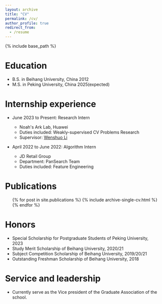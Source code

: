 ```yaml
---
layout: archive
title: "CV"
permalink: /cv/
author_profile: true
redirect_from:
  - /resume
---
```


{% include base_path %}

Education
======
* B.S. in Beihang University, China 2012
* M.S. in Peking University, China 2025(expected)

Internship experience
======
* June 2023 to Present: Research Intern
  * Noah's Ark Lab, Huawei
  * Duties included: Weakly-supervised CV Problems Research
  * Supervisor: [Wenshuo Li](https://scholar.google.com/citations?hl=zh-CN&user=XxaX0hkAAAAJ)

* April 2022 to June 2022: Algorithm Intern
  * JD Retail Group
  * Department: PanSearch Team
  * Duties included: Feature Engineering

Publications
======
  <ul>{% for post in site.publications %}
    {% include archive-single-cv.html %}
  {% endfor %}</ul>
  
<!--
Talks
======
  <ul>{% for post in site.talks %}
    {% include archive-single-talk-cv.html %}
  {% endfor %}</ul>

Teaching
======
  <ul>{% for post in site.teaching %}
    {% include archive-single-cv.html %}
  {% endfor %}</ul>
-->

Honors
======
* Special Scholarship for Postgraduate Students of Peking University, 2023  
* Study Merit Scholarship of Beihang University, 2020/21  
* Subject Competition Scholarship of Beihang University, 2019/20/21  
* Outstanding Freshman Scholarship of Beihang University, 2018  

Service and leadership
======
* Currently serve as the Vice president of the Graduate Association of the school.  
